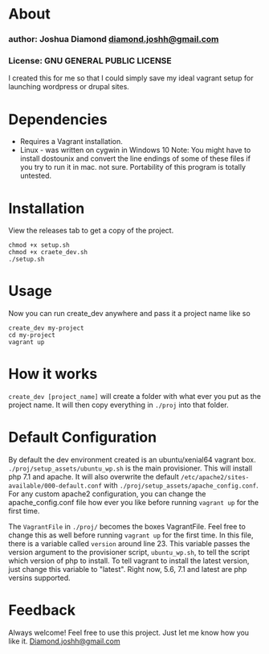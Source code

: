 # About
### author: Joshua Diamond <diamond.joshh@gmail.com>
### License: GNU GENERAL PUBLIC LICENSE

I created this for me so that I could simply save my ideal vagrant setup for launching wordpress or drupal sites.

# Dependencies
- Requires a Vagrant installation.
- Linux - was written on cygwin in Windows 10
     Note: You might have to install dostounix and convert the line endings of some of these files
           if you try to run it in mac. not sure. Portability of this program is totally untested.

# Installation
View the releases tab to get a copy of the project.

```
chmod +x setup.sh
chmod +x craete_dev.sh
./setup.sh
```

# Usage
Now you can run create_dev anywhere and pass it a project name like so
```
create_dev my-project
cd my-project
vagrant up
```

# How it works
`create_dev [project_name]` will create a folder with what ever you put as the project name. It will then copy everything in `./proj` into that folder.

# Default Configuration
By default the dev environment created is an ubuntu/xenial64 vagrant box. `./proj/setup_assets/ubuntu_wp.sh` is the main provisioner. This will install php 7.1 and apache. It will also overwrite the default `/etc/apache2/sites-available/000-default.conf` with `./proj/setup_assets/apache_config.conf`. For any custom apache2 configuration, you can change the apache_config.conf file how ever you like before running `vagrant up` for the first time.

The `VagrantFile` in `./proj/` becomes the boxes VagrantFile. Feel free to change this as well before running `vagrant up` for the first time. In this file, there is a variable called `version` around line 23. This variable passes the version argument to the provisioner script, `ubuntu_wp.sh`, to tell the script which version of php to install. To tell vagrant to install the latest version, just change this variable to "latest". Right now, 5.6, 7.1 and latest are php versins supported.

# Feedback
Always welcome! Feel free to use this project. Just let me know how you like it. Diamond.joshh@gmail.com
